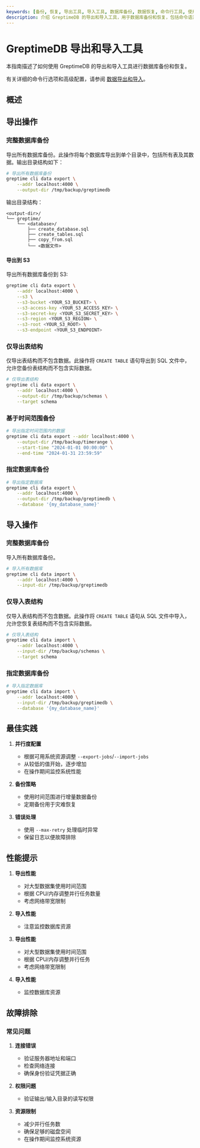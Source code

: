 ```yaml
---
keywords: [备份, 恢复, 导出工具, 导入工具, 数据库备份, 数据恢复, 命令行工具, 使用场景, 最佳实践]
description: 介绍 GreptimeDB 的导出和导入工具，用于数据库备份和恢复，包括命令语法、选项、常见使用场景、最佳实践和故障排除等内容。
---
```


# GreptimeDB 导出和导入工具

本指南描述了如何使用 GreptimeDB 的导出和导入工具进行数据库备份和恢复。

有关详细的命令行选项和高级配置，请参阅 [数据导出和导入](/reference/command-lines/utilities/data.md)。

## 概述

## 导出操作

### 完整数据库备份
导出所有数据库备份。此操作将每个数据库导出到单个目录中，包括所有表及其数据。输出目录结构如下：
```bash
# 导出所有数据库备份
greptime cli data export \
    --addr localhost:4000 \
    --output-dir /tmp/backup/greptimedb
```
输出目录结构：
```
<output-dir>/
└── greptime/
    └── <database>/
        ├── create_database.sql
        ├── create_tables.sql
        ├── copy_from.sql
        └── <数据文件>
```

#### 导出到 S3

导出所有数据库备份到 S3:
```bash
greptime cli data export \
    --addr localhost:4000 \
    --s3 \
    --s3-bucket <YOUR_S3_BUCKET> \
    --s3-access-key <YOUR_S3_ACCESS_KEY> \
    --s3-secret-key <YOUR_S3_SECRET_KEY> \
    --s3-region <YOUR_S3_REGION> \
    --s3-root <YOUR_S3_ROOT> \
    --s3-endpoint <YOUR_S3_ENDPOINT> 
```

### 仅导出表结构
仅导出表结构而不包含数据。此操作将 `CREATE TABLE` 语句导出到 SQL 文件中，允许您备份表结构而不包含实际数据。
```bash
# 仅导出表结构
greptime cli data export \
    --addr localhost:4000 \
    --output-dir /tmp/backup/schemas \
    --target schema
```

### 基于时间范围备份
```bash
# 导出指定时间范围内的数据
greptime cli data export --addr localhost:4000 \
    --output-dir /tmp/backup/timerange \
    --start-time "2024-01-01 00:00:00" \
    --end-time "2024-01-31 23:59:59"
```

### 指定数据库备份
```bash
# 导出指定数据库
greptime cli data export \
    --addr localhost:4000 \
    --output-dir /tmp/backup/greptimedb \
    --database '{my_database_name}'
```

## 导入操作

### 完整数据库备份
导入所有数据库备份。
```bash
# 导入所有数据库
greptime cli data import \
    --addr localhost:4000 \
    --input-dir /tmp/backup/greptimedb
```

### 仅导入表结构
仅导入表结构而不包含数据。此操作将 `CREATE TABLE` 语句从 SQL 文件中导入，允许您恢复表结构而不包含实际数据。
```bash
# 仅导入表结构
greptime cli data import \
    --addr localhost:4000 \
    --input-dir /tmp/backup/schemas \
    --target schema
```

### 指定数据库备份
```bash
# 导入指定数据库
greptime cli data import \
    --addr localhost:4000 \
    --input-dir /tmp/backup/greptimedb \
    --database '{my_database_name}'
```

## 最佳实践

1. **并行度配置**
   - 根据可用系统资源调整 `--export-jobs`/`--import-jobs`
   - 从较低的值开始，逐步增加
   - 在操作期间监控系统性能

2. **备份策略**
   - 使用时间范围进行增量数据备份
   - 定期备份用于灾难恢复

3. **错误处理**
   - 使用 `--max-retry` 处理临时异常
   - 保留日志以便故障排除

## 性能提示

1. **导出性能**
   - 对大型数据集使用时间范围
   - 根据 CPU/内存调整并行任务数量
   - 考虑网络带宽限制

2. **导入性能**
   - 注意监控数据库资源

1. **导出性能**
   - 对大型数据集使用时间范围
   - 根据 CPU/内存调整并行任务
   - 考虑网络带宽限制

2. **导入性能**
   - 监控数据库资源

## 故障排除

### 常见问题

1. **连接错误**
   - 验证服务器地址和端口
   - 检查网络连接
   - 确保身份验证凭据正确

2. **权限问题**
   - 验证输出/输入目录的读写权限

3. **资源限制**
   - 减少并行任务数
   - 确保足够的磁盘空间
   - 在操作期间监控系统资源

